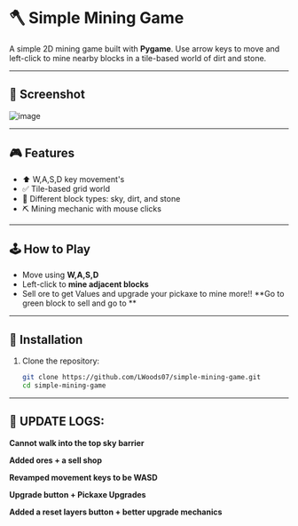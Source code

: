 # 🪓 Simple Mining Game

A simple 2D mining game built with **Pygame**. Use arrow keys to move and left-click to mine nearby blocks in a tile-based world of dirt and stone.

---

## 📸 Screenshot

![image](https://github.com/user-attachments/assets/877a5921-af4d-4397-9bff-996f3aaa943e)


---

## 🎮 Features
- ⬆️ W,A,S,D key movement's
- ✅ Tile-based grid world
- 🧱 Different block types: sky, dirt, and stone
- ⛏️ Mining mechanic with mouse clicks

---

## 🕹️ How to Play

- Move using **W,A,S,D** 
- Left-click to **mine adjacent blocks**
- Sell ore to get Values and upgrade your pickaxe to mine more!! **Go to green block to sell and go to **
---

## 🧰 Installation

1. Clone the repository:

   ```bash
   git clone https://github.com/LWoods07/simple-mining-game.git
   cd simple-mining-game

---
## 🔨 UPDATE LOGS:
**Cannot walk into the top sky barrier**

**Added ores + a sell shop**

**Revamped movement keys to be WASD**

**Upgrade button + Pickaxe Upgrades**

**Added a reset layers button + better upgrade mechanics**
